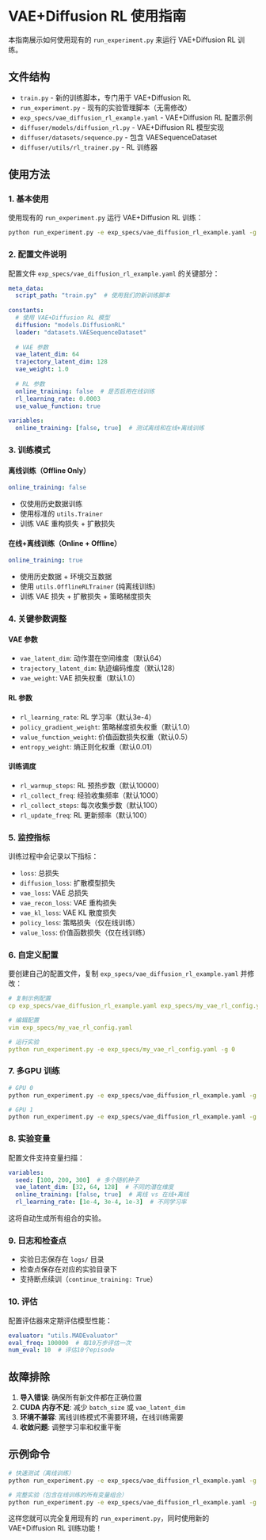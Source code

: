 # VAE+Diffusion RL 使用指南

本指南展示如何使用现有的 `run_experiment.py` 来运行 VAE+Diffusion RL 训练。

## 文件结构

- `train.py` - 新的训练脚本，专门用于 VAE+Diffusion RL
- `run_experiment.py` - 现有的实验管理脚本（无需修改）
- `exp_specs/vae_diffusion_rl_example.yaml` - VAE+Diffusion RL 配置示例
- `diffuser/models/diffusion_rl.py` - VAE+Diffusion RL 模型实现
- `diffuser/datasets/sequence.py` - 包含 VAESequenceDataset
- `diffuser/utils/rl_trainer.py` - RL 训练器

## 使用方法

### 1. 基本使用

使用现有的 `run_experiment.py` 运行 VAE+Diffusion RL 训练：

```bash
python run_experiment.py -e exp_specs/vae_diffusion_rl_example.yaml -g 0
```

### 2. 配置文件说明

配置文件 `exp_specs/vae_diffusion_rl_example.yaml` 的关键部分：

```yaml
meta_data:
  script_path: "train.py"  # 使用我们的新训练脚本
  
constants:
  # 使用 VAE+Diffusion RL 模型
  diffusion: "models.DiffusionRL"
  loader: "datasets.VAESequenceDataset"
  
  # VAE 参数
  vae_latent_dim: 64
  trajectory_latent_dim: 128
  vae_weight: 1.0
  
  # RL 参数
  online_training: false  # 是否启用在线训练
  rl_learning_rate: 0.0003
  use_value_function: true
  
variables:
  online_training: [false, true]  # 测试离线和在线+离线训练
```

### 3. 训练模式

#### 离线训练（Offline Only）
```yaml
online_training: false
```
- 仅使用历史数据训练
- 使用标准的 `utils.Trainer`
- 训练 VAE 重构损失 + 扩散损失

#### 在线+离线训练（Online + Offline）
```yaml
online_training: true
```
- 使用历史数据 + 环境交互数据
- 使用 `utils.OfflineRLTrainer` (纯离线训练)
- 训练 VAE 损失 + 扩散损失 + 策略梯度损失

### 4. 关键参数调整

#### VAE 参数
- `vae_latent_dim`: 动作潜在空间维度（默认64）
- `trajectory_latent_dim`: 轨迹编码维度（默认128）
- `vae_weight`: VAE 损失权重（默认1.0）

#### RL 参数
- `rl_learning_rate`: RL 学习率（默认3e-4）
- `policy_gradient_weight`: 策略梯度损失权重（默认1.0）
- `value_function_weight`: 价值函数损失权重（默认0.5）
- `entropy_weight`: 熵正则化权重（默认0.01）

#### 训练调度
- `rl_warmup_steps`: RL 预热步数（默认10000）
- `rl_collect_freq`: 经验收集频率（默认1000）
- `rl_collect_steps`: 每次收集步数（默认100）
- `rl_update_freq`: RL 更新频率（默认100）

### 5. 监控指标

训练过程中会记录以下指标：
- `loss`: 总损失
- `diffusion_loss`: 扩散模型损失
- `vae_loss`: VAE 总损失
- `vae_recon_loss`: VAE 重构损失
- `vae_kl_loss`: VAE KL 散度损失
- `policy_loss`: 策略损失（仅在线训练）
- `value_loss`: 价值函数损失（仅在线训练）

### 6. 自定义配置

要创建自己的配置文件，复制 `exp_specs/vae_diffusion_rl_example.yaml` 并修改：

```yaml
# 复制示例配置
cp exp_specs/vae_diffusion_rl_example.yaml exp_specs/my_vae_rl_config.yaml

# 编辑配置
vim exp_specs/my_vae_rl_config.yaml

# 运行实验
python run_experiment.py -e exp_specs/my_vae_rl_config.yaml -g 0
```

### 7. 多GPU 训练

```bash
# GPU 0
python run_experiment.py -e exp_specs/vae_diffusion_rl_example.yaml -g 0

# GPU 1
python run_experiment.py -e exp_specs/vae_diffusion_rl_example.yaml -g 1
```

### 8. 实验变量

配置文件支持变量扫描：

```yaml
variables:
  seed: [100, 200, 300]  # 多个随机种子
  vae_latent_dim: [32, 64, 128]  # 不同的潜在维度
  online_training: [false, true]  # 离线 vs 在线+离线
  rl_learning_rate: [1e-4, 3e-4, 1e-3]  # 不同学习率
```

这将自动生成所有组合的实验。

### 9. 日志和检查点

- 实验日志保存在 `logs/` 目录
- 检查点保存在对应的实验目录下
- 支持断点续训（`continue_training: True`）

### 10. 评估

配置评估器来定期评估模型性能：

```yaml
evaluator: "utils.MADEvaluator"
eval_freq: 100000  # 每10万步评估一次
num_eval: 10  # 评估10个episode
```

## 故障排除

1. **导入错误**: 确保所有新文件都在正确位置
2. **CUDA 内存不足**: 减少 `batch_size` 或 `vae_latent_dim`
3. **环境不兼容**: 离线训练模式不需要环境，在线训练需要
4. **收敛问题**: 调整学习率和权重平衡

## 示例命令

```bash
# 快速测试（离线训练）
python run_experiment.py -e exp_specs/vae_diffusion_rl_example.yaml -g 0

# 完整实验（包含在线训练的所有变量组合）
python run_experiment.py -e exp_specs/vae_diffusion_rl_example.yaml -g 0
```

这样您就可以完全复用现有的 `run_experiment.py`，同时使用新的 VAE+Diffusion RL 训练功能！ 